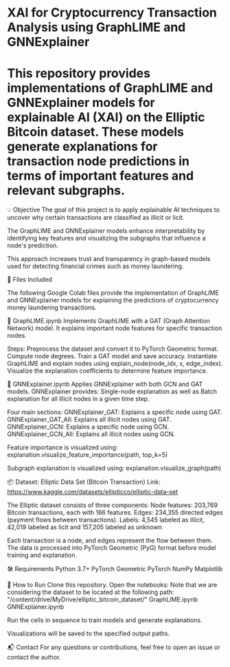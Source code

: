 # XAI for Cryptocurrency Transaction Analysis using GraphLIME and GNNExplainer
# This repository provides implementations of GraphLIME and GNNExplainer models for explainable AI (XAI) on the Elliptic Bitcoin dataset. These models generate explanations for transaction node predictions in terms of important features and relevant subgraphs.

💡 Objective
The goal of this project is to apply explainable AI techniques to uncover why certain transactions are classified as illicit or licit. 

The GraphLIME and GNNExplainer models enhance interpretability by identifying key features and visualizing the subgraphs that influence a node's prediction.

This approach increases trust and transparency in graph-based models used for detecting financial crimes such as money laundering.

📁 Files Included

The following Google Colab files provide the implementation of GraphLIME and GNNExplainer models for explaining the predictions of cryptocurrency money laundering transactions.

🔹 GraphLIME.ipynb
Implements GraphLIME with a GAT (Graph Attention Network) model. It explains important node features for specific transaction nodes.

Steps:
Preprocess the dataset and convert it to PyTorch Geometric format.
Compute node degrees.
Train a GAT model and save accuracy.
Instantiate GraphLIME and explain nodes using explain_node(node_idx, x, edge_index).
Visualize the explanation coefficients to determine feature importance.


🔹 GNNExplainer.ipynb
Applies GNNExplainer with both GCN and GAT models. GNNExplainer provides: Single-node explanation as well as Batch explanation for all illicit nodes in a given time step.

Four main sections:
GNNExplainer_GAT: Explains a specific node using GAT.
GNNExplainer_GAT_All: Explains all illicit nodes using GAT.
GNNExplainer_GCN: Explains a specific node using GCN.
GNNExplainer_GCN_All: Explains all illicit nodes using GCN.

Feature importance is visualized using:
explanation.visualize_feature_importance(path, top_k=5)

Subgraph explanation is visualized using:
explanation.visualize_graph(path)

📦 Dataset: Elliptic Data Set (Bitcoin Transaction)
Link: https://www.kaggle.com/datasets/ellipticco/elliptic-data-set

The Elliptic dataset consists of three components:
Node features: 203,769 Bitcoin transactions, each with 166 features.
Edges: 234,355 directed edges (payment flows between transactions).
Labels: 4,545 labeled as illicit, 42,019 labeled as licit and 157,205 labeled as unknown

Each transaction is a node, and edges represent the flow between them. The data is processed into PyTorch Geometric (PyG) format before model training and explanation.

🛠 Requirements
Python 3.7+
PyTorch Geometric
PyTorch
NumPy
Matplotlib

🚀 How to Run
Clone this repository.
Open the notebooks:
Note that we are considering the dataset to be located at the following path: "/content/drive/MyDrive/elliptic_bitcoin_dataset/"
GraphLIME.ipynb
GNNExplainer.ipynb

Run the cells in sequence to train models and generate explanations.

Visualizations will be saved to the specified output paths.


📬 Contact
For any questions or contributions, feel free to open an issue or contact the author.

